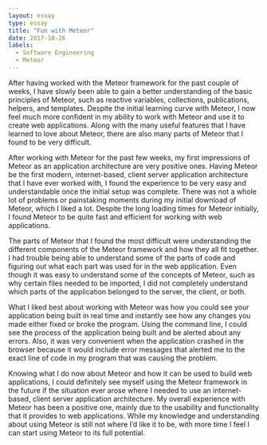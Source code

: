```yaml
---
layout: essay
type: essay
title: "Fun with Meteor"
date: 2017-10-26
labels:
  - Software Engineering
  - Meteor
---
```


After having worked with the Meteor framework for the past couple of weeks, I have slowly been able to gain a better understanding of the basic principles of Meteor, such as reactive variables, collections, publications, helpers, and templates. Despite the initial learning curve with Meteor, I now feel much more confident in my ability to work with Meteor and use it to create web applications. Along with the many useful features that I have learned to love about Meteor, there are also many parts of Meteor that I found to be very difficult.  

After working with Meteor for the past few weeks, my first impressions of Meteor as an application architecture are very positive ones. Having Meteor be the first modern, internet-based, client server application architecture that I have ever worked with, I found the experience to be very easy and understandable once the initial setup was complete. There was not a whole lot of problems or painstaking moments during my initial download of Meteor, which I liked a lot. Despite the long loading times for Meteor initially, I found Meteor to be quite fast and efficient for working with web applications. 

The parts of Meteor that I found the most difficult were understanding the different components of the Meteor framework and how they all fit together. I had trouble being able to understand some of the parts of code and figuring out what each part was used for in the web application. Even though it was easy to understand some of the concepts of Meteor, such as why certain files needed to be imported, I did not completely understand which parts of the application belonged to the server, the client, or both. 

What I liked best about working with Meteor was how you could see your application being built in real time and instantly see how any changes you made either fixed or broke the program. Using the command line, I could see the process of the application being built and be alerted about any errors. Also, it was very convenient when the application crashed in the browser because it would include error messages that alerted me to the exact line of code in my program that was causing the problem. 

Knowing what I do now about Meteor and how it can be used to build web applications, I could definitely see myself using the Meteor framework in the future if the situation ever arose where I needed to use an internet-based, client server application architecture. My overall experience with Meteor has been a positive one, mainly due to the usability and functionality that it provides to web applications. While my knowledge and understanding about using Meteor is still not where I’d like it to be, with more time I feel I can start using Meteor to its full potential.  


